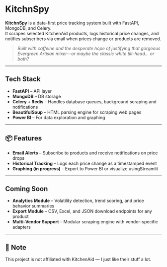 # KitchnSpy

**KitchnSpy** is a data-first price tracking system built with FastAPI, MongoDB, and Celery.  
It scrapes selected KitchenAid products, logs historical price changes, and notifies subscribers via email when prices change or products are removed.

> *Built with caffeine and the desperate hope of justifying that gorgeous Evergreen Artisan mixer—or maybe the classic white tilt-head... or both?*

---

## Tech Stack

- **FastAPI** – API layer 
- **MongoDB** – DB storage
- **Celery + Redis** – Handles database queues, background scraping and notifications
- **BeautifulSoup** – HTML parsing engine for scraping web pages
- **Power BI** – For data exploration and graphing 

---

## 📦 Features

-  **Email Alerts** – Subscribe to products and receive notifications on price drops
-  **Historical Tracking** – Logs each price change as a timestamped event
-  **Graphing (in progress)** – Export to Power BI or visualize usingStreamlit

---

## Coming Soon

- **Analytics Module** – Volatility detection, trend scoring, and price behavior summaries
- **Export Module** – CSV, Excel, and JSON download endpoints for any product
- **Multi-Vendor Support** – Modular scraping engine with vendor-specific adapters

---

## 📝 Note

This project is not affiliated with KitchenAid — I just like their stuff a lot.

